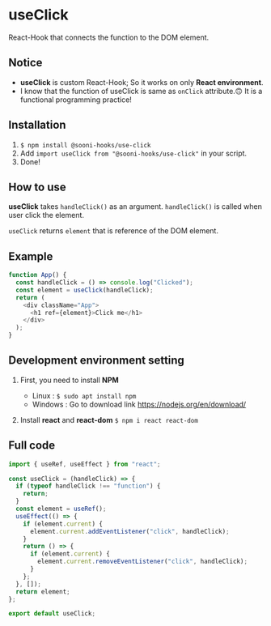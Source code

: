 # useClick
React-Hook that connects the function to the DOM element.

## Notice
- **useClick** is custom React-Hook; So it works on only **React environment**.
- I know that the function of useClick is same as `onClick` attribute.🙃 It is a functional programming practice!

## Installation
1. `$ npm install @sooni-hooks/use-click`
2. Add `import useClick from "@sooni-hooks/use-click"` in your script.
3. Done!

## How to use
**useClick** takes `handleClick()` as an argument. `handleClick()` is called when user click the element.

`useClick` returns `element` that is reference of the DOM element.

## Example
```js
function App() {
  const handleClick = () => console.log("Clicked");
  const element = useClick(handleClick);
  return (
    <div className="App">
      <h1 ref={element}>Click me</h1>
    </div>
  );
}
```

## Development environment setting

1. First, you need to install **NPM**
   - Linux : `$ sudo apt install npm`
   - Windows : Go to download link https://nodejs.org/en/download/

2. Install **react** and **react-dom**
   `$ npm i react react-dom`

## Full code
```js
import { useRef, useEffect } from "react";

const useClick = (handleClick) => {
  if (typeof handleClick !== "function") {
    return;
  }
  const element = useRef();
  useEffect(() => {
    if (element.current) {
      element.current.addEventListener("click", handleClick);
    }
    return () => {
      if (element.current) {
        element.current.removeEventListener("click", handleClick);
      }
    };
  }, []);
  return element;
};

export default useClick;
```